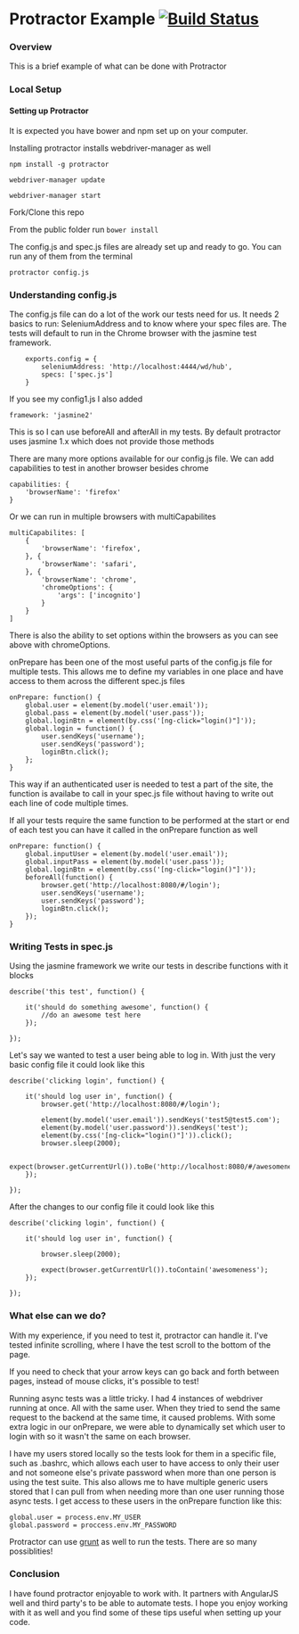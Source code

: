 # Protractor Example [![Build Status](https://travis-ci.org/jpsiepert/protractor-example.svg?branch=master)](https://travis-ci.org/jpsiepert/protractor-example)


### Overview
This is a brief example of what can be done with Protractor

### Local Setup

#### Setting up Protractor

It is expected you have bower and npm set up on your computer.

Installing protractor installs webdriver-manager as well

```npm install -g protractor```

```webdriver-manager update```

```webdriver-manager start```

Fork/Clone this repo


From the public folder run ```bower install```

The config.js and spec.js files are already set up and ready to go. You can run any of them from the terminal

```protractor config.js```

### Understanding config.js

The config.js file can do a lot of the work our tests need for us. 
It needs 2 basics to run: SeleniumAddress and to know where your spec files are.
The tests will default to run in the Chrome browser with the jasmine test framework.

    
        exports.config = {
            seleniumAddress: 'http://localhost:4444/wd/hub',
            specs: ['spec.js']
        }
    

If you see my config1.js I also added

    framework: 'jasmine2'

This is so I can use beforeAll and afterAll in my tests. By default protractor uses jasmine 1.x which does not provide those methods

There are many more options available for our config.js file. We can add capabilities to test in another browser besides chrome

    capabilities: {
        'browserName': 'firefox'
    }

Or we can run in multiple browsers with multiCapabilites

    multiCapabilites: [
        {
            'browserName': 'firefox',
        }, {
            'browserName': 'safari',
        }, {
            'browserName': 'chrome',
            'chromeOptions': {
                'args': ['incognito']
            }
        }
    ]

There is also the ability to set options within the browsers as you can see above with chromeOptions.

onPrepare has been one of the most useful parts of the config.js file for multiple tests. This allows me to define my variables in one place and have access to them across the different spec.js files

    onPrepare: function() {
        global.user = element(by.model('user.email'));
        global.pass = element(by.model('user.pass'));
        global.loginBtn = element(by.css('[ng-click="login()"]'));
        global.login = function() {
            user.sendKeys('username');
            user.sendKeys('password');
            loginBtn.click();
        };
    }

This way if an authenticated user is needed to test a part of the site, the function is availabe to call in your spec.js file without having to write out each line of code multiple times.

If all your tests require the same function to be performed at the start or end of each test you can have it called in the onPrepare function as well

    onPrepare: function() {
        global.inputUser = element(by.model('user.email'));
        global.inputPass = element(by.model('user.pass'));
        global.loginBtn = element(by.css('[ng-click="login()"]'));
        beforeAll(function() {
            browser.get('http://localhost:8080/#/login');
            user.sendKeys('username');
            user.sendKeys('password');
            loginBtn.click();
        });
    }

### Writing Tests in spec.js

Using the jasmine framework we write our tests in describe functions with it blocks


    describe('this test', function() {

        it('should do something awesome', function() {
            //do an awesome test here
        });

    });

Let's say we wanted to test a user being able to log in. With just the very basic config file it could look like this

    describe('clicking login', function() {

        it('should log user in', function() {
            browser.get('http://localhost:8080/#/login');

            element(by.model('user.email')).sendKeys('test5@test5.com');
            element(by.model('user.password')).sendKeys('test');
            element(by.css('[ng-click="login()"]')).click();
            browser.sleep(2000);

            expect(browser.getCurrentUrl()).toBe('http://localhost:8080/#/awesomeness');
        });

    });

After the changes to our config file it could look like this

    describe('clicking login', function() {

        it('should log user in', function() {

            browser.sleep(2000);

            expect(browser.getCurrentUrl()).toContain('awesomeness');
        });

    });

### What else can we do?

With my experience, if you need to test it, protractor can handle it. I've tested infinite scrolling, where I have the test scroll to the bottom of the page.

If you need to check that your arrow keys can go back and forth between pages, instead of mouse clicks, it's possible to test!

Running async tests was a little tricky. I had 4 instances of webdriver running at once. All with the same user. When they tried to send the same request to the backend at the same time, it caused problems. With some extra logic in our onPrepare, we were able to dynamically set which user to login with so it wasn't the same on each browser.

I have my users stored locally so the tests look for them in a specific file, such as .bashrc, which allows each user to have access to only their user and not someone else's private password when more than one person is using the test suite. This also allows me to have multiple generic users stored that I can pull from when needing more than one user running those async tests.
I get access to these users in the onPrepare function like this:

    global.user = process.env.MY_USER
    global.password = proccess.env.MY_PASSWORD


Protractor can use [grunt](https://www.npmjs.com/package/grunt-protractor-runner) as well to run the tests. There are so many possiblities!

### Conclusion

I have found protractor enjoyable to work with. It partners with AngularJS well and third party's to be able to automate tests.
I hope you enjoy working with it as well and you find some of these tips useful when setting up your code.







